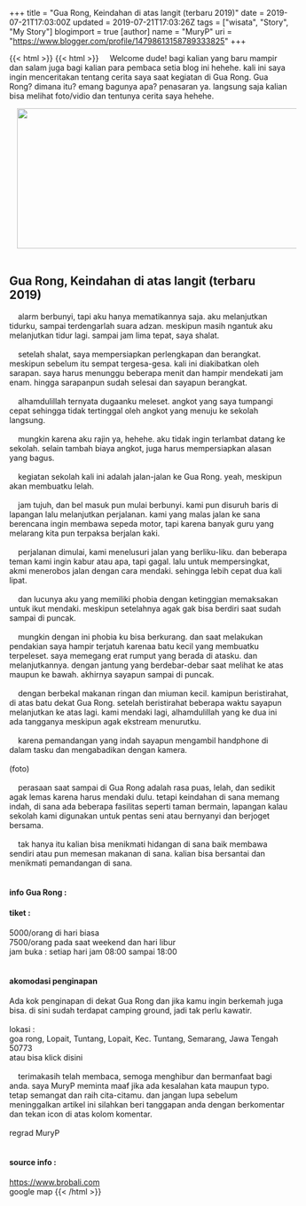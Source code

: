 +++
title = "Gua Rong, Keindahan di atas langit (terbaru 2019)"
date = 2019-07-21T17:03:00Z
updated = 2019-07-21T17:03:26Z
tags = ["wisata", "Story", "My Story"]
blogimport = true 
[author]
	name = "MuryP"
	uri = "https://www.blogger.com/profile/14798613158789333825"
+++

{{< html >}}
{{< html >}}
&nbsp; &nbsp; Welcome dude! bagi kalian yang baru mampir dan salam juga bagi kalian para pembaca setia blog ini hehehe. kali ini  saya ingin menceritakan tentang cerita saya saat kegiatan di Gua Rong. Gua Rong? dimana itu? emang bagunya apa? penasaran ya. langsung saja kalian bisa melihat foto/vidio dan tentunya cerita saya hehehe.<br /><div class="separator" style="clear: both; text-align: center;"><a href="https://1.bp.blogspot.com/-CINtzIba_5g/XTT9GS-NpQI/AAAAAAAAEYo/aFk4WlFV2CM3JUliklFdvmjZNTI2wt7ggCLcBGAs/s1600/IMG-20190718-WA0023-min.jpg" imageanchor="1" style="margin-left: 1em; margin-right: 1em;"><img border="0" data-original-height="506" data-original-width="1280" height="253" src="https://1.bp.blogspot.com/-CINtzIba_5g/XTT9GS-NpQI/AAAAAAAAEYo/aFk4WlFV2CM3JUliklFdvmjZNTI2wt7ggCLcBGAs/s640/IMG-20190718-WA0023-min.jpg" width="640" /></a></div><br /><h2>Gua Rong, Keindahan di atas langit (terbaru 2019)</h2>&nbsp; &nbsp; alarm berbunyi, tapi aku hanya mematikannya saja. aku melanjutkan tidurku, sampai terdengarlah suara adzan. meskipun masih ngantuk aku melanjutkan tidur lagi. sampai jam lima tepat, saya shalat.<br /><br />&nbsp; &nbsp; setelah shalat, saya mempersiapkan perlengkapan dan berangkat. meskipun sebelum itu sempat tergesa-gesa. kali ini diakibatkan oleh sarapan. saya harus menunggu beberapa menit dan hampir mendekati jam enam. hingga sarapanpun sudah selesai dan sayapun berangkat.<br /><br />&nbsp; &nbsp; alhamdulillah ternyata dugaanku meleset. angkot yang saya tumpangi cepat sehingga tidak tertinggal oleh angkot yang menuju ke sekolah langsung.<br /><br />&nbsp; &nbsp; mungkin karena aku rajin ya, hehehe. aku tidak ingin terlambat datang ke sekolah. selain tambah biaya angkot, juga harus mempersiapkan alasan yang bagus.<br /><br />&nbsp; &nbsp; kegiatan sekolah kali ini adalah jalan-jalan ke Gua Rong. yeah, meskipun akan membuatku lelah.<br /><br />&nbsp; &nbsp; jam tujuh, dan bel masuk pun mulai berbunyi. kami pun disuruh baris di lapangan lalu melanjutkan perjalanan. kami yang malas jalan ke sana berencana ingin membawa sepeda motor, tapi karena banyak guru yang melarang kita pun terpaksa berjalan kaki.<br /><br />&nbsp; &nbsp; perjalanan dimulai, kami menelusuri jalan yang berliku-liku. dan beberapa teman kami ingin kabur atau apa, tapi gagal. lalu untuk mempersingkat, akmi menerobos jalan dengan cara mendaki. sehingga lebih cepat dua kali lipat.<br /><br />&nbsp; &nbsp; dan lucunya aku yang memiliki phobia dengan ketinggian memaksakan untuk ikut mendaki. meskipun setelahnya agak gak bisa berdiri saat sudah sampai di puncak.<br /><br />&nbsp; &nbsp; mungkin dengan ini phobia ku bisa berkurang. dan saat melakukan pendakian saya hampir terjatuh karenaa batu kecil yang membuatku terpeleset. saya memegang erat rumput yang berada di atasku. dan melanjutkannya. dengan jantung yang berdebar-debar saat melihat ke atas maupun ke bawah. akhirnya sayapun sampai di puncak.<br /><br />&nbsp; &nbsp; dengan berbekal makanan ringan dan miuman kecil. kamipun beristirahat, di atas batu dekat Gua Rong. setelah beristirahat beberapa waktu sayapun melanjutkan ke atas lagi. kami mendaki lagi, alhamdulillah yang ke dua ini ada tangganya meskipun agak ekstream menurutku.<br /><br />&nbsp; &nbsp; karena pemandangan yang indah sayapun mengambil handphone di dalam tasku dan mengabadikan dengan kamera. <br /><br />(foto)<br /><br />&nbsp; &nbsp; perasaan saat sampai di Gua Rong adalah rasa puas, lelah, dan sedikit agak lemas karena harus mendaki dulu. tetapi keindahan di sana memang indah, di sana ada beberapa fasilitas seperti taman bermain, lapangan kalau sekolah kami digunakan untuk pentas seni atau bernyanyi dan berjoget bersama. <br /><br />&nbsp; &nbsp; tak hanya itu kalian bisa menikmati hidangan di sana baik membawa sendiri atau pun memesan makanan di sana. kalian bisa bersantai dan menikmati pemandangan di sana.<br /><br /><h4>info Gua Rong :</h4><h4>tiket :</h4>5000/orang di hari biasa<br />7500/orang pada saat weekend dan hari libur<br />jam buka : setiap hari jam 08:00 sampai 18:00<br /><br /><h4>akomodasi penginapan</h4>Ada kok penginapan di dekat Gua Rong dan jika kamu ingin berkemah juga bisa. di sini sudah terdapat camping ground, jadi tak perlu kawatir.<br /><br />lokasi :<br />goa rong, Lopait, Tuntang, Lopait, Kec. Tuntang, Semarang, Jawa Tengah 50773<br />atau bisa klick disini<br /><br />&nbsp; &nbsp; terimakasih telah membaca, semoga menghibur dan bermanfaat bagi anda. saya MuryP meminta maaf jika ada kesalahan kata maupun typo. tetap semangat dan raih cita-citamu. dan jangan lupa sebelum meninggalkan artikel ini silahkan beri tanggapan anda dengan berkomentar dan tekan icon di atas kolom komentar.<br /><br />regrad MuryP<br /><br /><h4>source info :</h4>https://www.brobali.com<br />google map
{{< /html >}}
